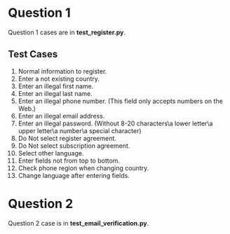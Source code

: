 # Question 1 
Question 1 cases are in **test_register.py**.
## Test Cases
1. Normal information to register.
2. Enter a not existing country.
3. Enter an illegal first name.
4. Enter an illegal last name.
5. Enter an illegal phone number. (This field only accepts numbers on the Web.)
6. Enter an illegal email address.
7. Enter an illegal password. (Without 8-20 characters\a lower letter\a upper letter\a number\a special character)
8. Do Not select register agreement.
9. Do Not select subscription agreement.
10. Select other language.
11. Enter fields not from top to bottom.
12. Check phone region when changing country.
13. Change language after entering fields.

# Question 2
Question 2 case is in **test_email_verification.py**.

